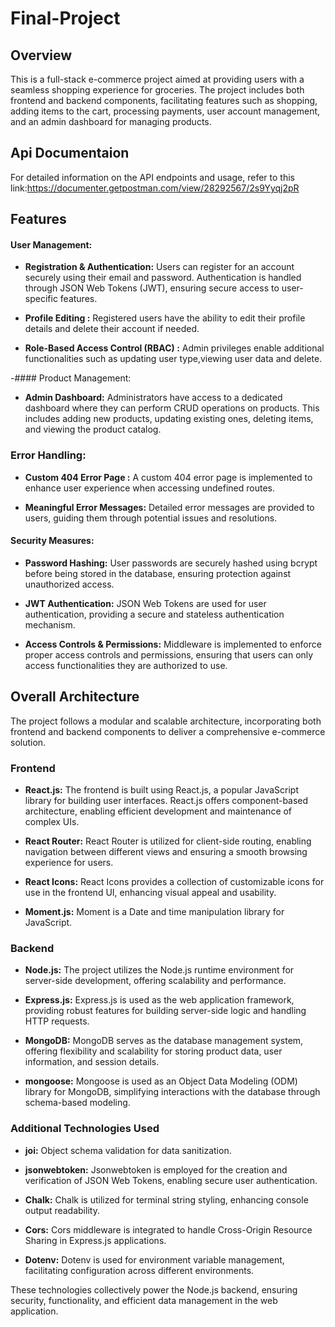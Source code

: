 # Final-Project

## Overview
This is a full-stack e-commerce project aimed at providing users with a seamless shopping experience for groceries. 
The project includes both frontend and backend components, facilitating features such as shopping,
adding items to the cart, processing payments, user account management, and an admin dashboard for managing products.

## Api Documentaion
For detailed information on the API endpoints and usage, refer to this link:https://documenter.getpostman.com/view/28292567/2s9Yyqj2pR

## Features
#### User Management:
- **Registration & Authentication:**
Users can register for an account securely using their email and password. Authentication is handled through JSON Web Tokens (JWT), ensuring secure access to user-specific features.

- **Profile Editing :**
 Registered users have the ability to edit their profile details and delete their account if needed.

- **Role-Based Access Control (RBAC) :**
  Admin privileges enable additional functionalities such as updating user type,viewing user data and delete.
  
-#### Product Management:
- **Admin Dashboard:**
 Administrators have access to a dedicated dashboard where they can perform CRUD operations on products.
 This includes adding new products, updating existing ones, deleting items, and viewing the product catalog.

### Error Handling:
- **Custom 404 Error Page :**
 A custom 404 error page is implemented to enhance user experience when accessing undefined routes.

- **Meaningful Error Messages:**
 Detailed error messages are provided to users, guiding them through potential issues and resolutions.
  
#### Security Measures:
- **Password Hashing:**
 User passwords are securely hashed using bcrypt before being stored in the database, ensuring protection against unauthorized access.

- **JWT Authentication:**
 JSON Web Tokens are used for user authentication, providing a secure and stateless authentication mechanism.
  
- **Access Controls & Permissions:**
 Middleware is implemented to enforce proper access controls and permissions, ensuring that users can only access functionalities they are authorized to use.

## Overall Architecture
The project follows a modular and scalable architecture, incorporating both frontend and backend components to deliver a comprehensive e-commerce solution.

### Frontend
- **React.js:**
  The frontend is built using React.js, a popular JavaScript library for building user interfaces.
  React.js offers component-based architecture, enabling efficient development and maintenance of complex UIs.
- **React Router:**
   React Router is utilized for client-side routing, enabling navigation between different views and ensuring a smooth browsing experience for users.

- **React Icons:**
   React Icons provides a collection of customizable icons for use in the frontend UI, enhancing visual appeal and usability.

- **Moment.js:**
  Moment is a Date and time manipulation library for JavaScript.
   
### Backend
- **Node.js:**
   The project utilizes the Node.js runtime environment for server-side development, offering scalability and performance.

- **Express.js:**
   Express.js is used as the web application framework, providing robust features for building server-side logic and handling HTTP requests.

- **MongoDB:**
   MongoDB serves as the database management system, offering flexibility and scalability for storing product data, user information, and session details.
   
- **mongoose:**
   Mongoose is used as an Object Data Modeling (ODM) library for MongoDB, simplifying interactions with the database through schema-based modeling.
  
### Additional Technologies Used
- **joi:**
   Object schema validation for data sanitization.

- **jsonwebtoken:**
  Jsonwebtoken is employed for the creation and verification of JSON Web Tokens, enabling secure user authentication.

- **Chalk:**
  Chalk is utilized for terminal string styling, enhancing console output readability.
   
-  **Cors:**
   Cors middleware is integrated to handle Cross-Origin Resource Sharing in Express.js applications.
   
- **Dotenv:**
   Dotenv is used for environment variable management, facilitating configuration across different environments.



These technologies collectively power the Node.js backend, ensuring security, functionality, and efficient data management in the web application.

